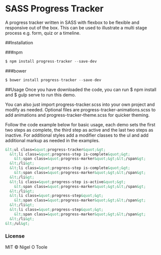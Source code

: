 # SASS Progress Tracker

A progress tracker written in SASS with flexbox to be flexible and responsive out of the box. This can be used to illustrate a multi stage process e.g. form, quiz or a timeline.


##Installation

###npm
```javascript
$ npm install progress-tracker --save-dev
```

###bower
```javascript
$ bower install progress-tracker --save-dev
```


##Usage
Once you have downloaded the code, you can run $ npm install and $ gulp serve to run this demo.

You can also just import progress-tracker.scss into your own project and modify as needed. Optional files are progress-tracker-animations.scss to add animations and progress-tracker-theme.scss for quicker theming.

Follow the code example below for basic usage, each demo sets the first two steps as complete, the third step as active and the last two steps as inactive. For additional styles add a modifier classes to the ul and add additional markup as needed in the examples.

```html
&lt;ul class=&quot;progress-tracker&quot;&gt;
  &lt;li class=&quot;progress-step is-complete&quot;&gt;
    &lt;span class=&quot;progress-marker&quot;&gt;&lt;/span&gt;
  &lt;/li&gt;
  &lt;li class=&quot;progress-step is-complete&quot;&gt;
    &lt;span class=&quot;progress-marker&quot;&gt;&lt;/span&gt;
  &lt;/li&gt;
  &lt;li class=&quot;progress-step is-active&quot;&gt;
    &lt;span class=&quot;progress-marker&quot;&gt;&lt;/span&gt;
  &lt;/li&gt;
  &lt;li class=&quot;progress-step&quot;&gt;
    &lt;span class=&quot;progress-marker&quot;&gt;&lt;/span&gt;
  &lt;/li&gt;
  &lt;li class=&quot;progress-step&quot;&gt;
    &lt;span class=&quot;progress-marker&quot;&gt;&lt;/span&gt;
  &lt;/li&gt;
&lt;/ul&gt;
```


### License
MIT © Nigel O Toole
